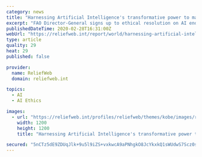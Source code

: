```yaml
---
category: news
title: "Harnessing Artificial Intelligence's transformative power to make food systems more efficient, sustainable and inclusive"
excerpt: "FAO Director-General signs up to ethical resolution on AI endorsed by Pope Francis 28 February 2020, Rome - FAO Director-General QU Dongyu became today one of the first signatories of a ethical resolution on Artificial Intelligence (AI) endorsed by Pope Francis, stressing the importance of minimizing this new technology's risks while exploiting ..."
publishedDateTime: 2020-02-28T16:31:00Z
webUrl: "https://reliefweb.int/report/world/harnessing-artificial-intelligences-transformative-power-make-food-systems-more"
type: article
quality: 29
heat: 29
published: false

provider:
  name: ReliefWeb
  domain: reliefweb.int

topics:
  - AI
  - AI Ethics

images:
  - url: "https://reliefweb.int/profiles/reliefweb/themes/kobe/images/rw-logo-social-media.png"
    width: 1200
    height: 1200
    title: "Harnessing Artificial Intelligence's transformative power to make food systems more efficient, sustainable and inclusive"

secured: "5nCTz5dE9ZDUqJlk+9u5l9iZS+vxkwcA9aPNhgkO8JcYkxkQ1sWUdwS7Scz0suKu3jBsmsepikFVPE+vu7rRZeo6cJzzT3hVq4Tfivr+oytimLTh+doStLHd3k8Gl18HWM/g2SqJx9zn4xNFdP7+kBzXrU0r++BpG6FLiLouH/ExCZEoTWqgUOztu4JQASu8z/PJ4SowzGMR44mAty/9gNa//Oueng2n2Pl+V7veRGttoLolGozpGXc8Y0g6BpcgRa8A948v+UiEUdiYM4iw+5BuoE+bivS2hXZl/CwVzXVWEqvK015+KrQIQJsF7loE;9iO4mfMdX0z+JRFIDzCEfQ=="
---
```


